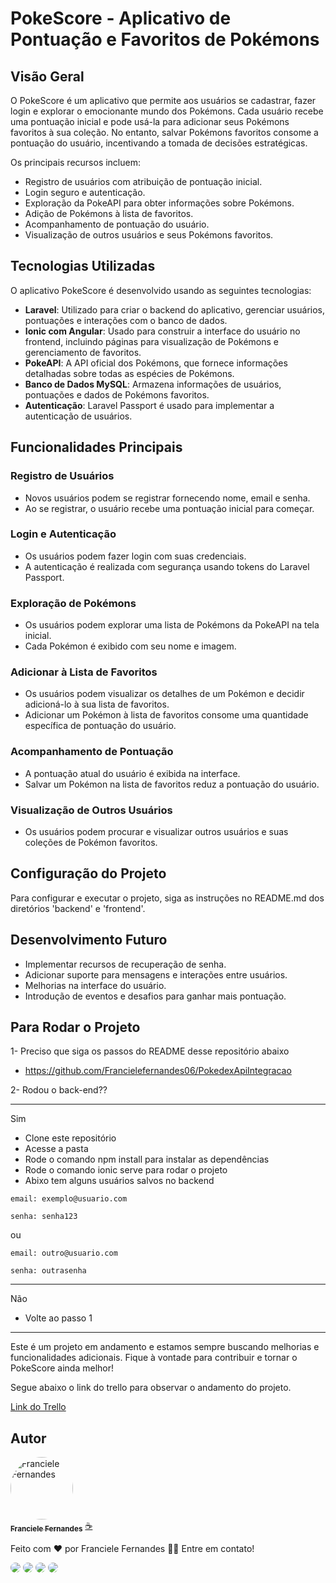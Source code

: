 # PokeScore - Aplicativo de Pontuação e Favoritos de Pokémons

## Visão Geral

O PokeScore é um aplicativo que permite aos usuários se cadastrar, fazer login e explorar o emocionante mundo dos Pokémons. Cada usuário recebe uma pontuação inicial e pode usá-la para adicionar seus Pokémons favoritos à sua coleção. No entanto, salvar Pokémons favoritos consome a pontuação do usuário, incentivando a tomada de decisões estratégicas.

Os principais recursos incluem:

- Registro de usuários com atribuição de pontuação inicial.
- Login seguro e autenticação.
- Exploração da PokeAPI para obter informações sobre Pokémons.
- Adição de Pokémons à lista de favoritos.
- Acompanhamento de pontuação do usuário.
- Visualização de outros usuários e seus Pokémons favoritos.

## Tecnologias Utilizadas

O aplicativo PokeScore é desenvolvido usando as seguintes tecnologias:

- **Laravel**: Utilizado para criar o backend do aplicativo, gerenciar usuários, pontuações e interações com o banco de dados.
- **Ionic com Angular**: Usado para construir a interface do usuário no frontend, incluindo páginas para visualização de Pokémons e gerenciamento de favoritos.
- **PokeAPI**: A API oficial dos Pokémons, que fornece informações detalhadas sobre todas as espécies de Pokémons.
- **Banco de Dados MySQL**: Armazena informações de usuários, pontuações e dados de Pokémons favoritos.
- **Autenticação**: Laravel Passport é usado para implementar a autenticação de usuários.

## Funcionalidades Principais

### Registro de Usuários

- Novos usuários podem se registrar fornecendo nome, email e senha.
- Ao se registrar, o usuário recebe uma pontuação inicial para começar.

### Login e Autenticação

- Os usuários podem fazer login com suas credenciais.
- A autenticação é realizada com segurança usando tokens do Laravel Passport.

### Exploração de Pokémons

- Os usuários podem explorar uma lista de Pokémons da PokeAPI na tela inicial.
- Cada Pokémon é exibido com seu nome e imagem.

### Adicionar à Lista de Favoritos

- Os usuários podem visualizar os detalhes de um Pokémon e decidir adicioná-lo à sua lista de favoritos.
- Adicionar um Pokémon à lista de favoritos consome uma quantidade específica de pontuação do usuário.

### Acompanhamento de Pontuação

- A pontuação atual do usuário é exibida na interface.
- Salvar um Pokémon na lista de favoritos reduz a pontuação do usuário.

### Visualização de Outros Usuários

- Os usuários podem procurar e visualizar outros usuários e suas coleções de Pokémon favoritos.

## Configuração do Projeto

Para configurar e executar o projeto, siga as instruções no README.md dos diretórios 'backend' e 'frontend'.

## Desenvolvimento Futuro

- Implementar recursos de recuperação de senha.
- Adicionar suporte para mensagens e interações entre usuários.
- Melhorias na interface do usuário.
- Introdução de eventos e desafios para ganhar mais pontuação.

## Para Rodar o Projeto

1- Preciso que siga os passos do README desse repositório abaixo
- https://github.com/Francielefernandes06/PokedexApiIntegracao

2- Rodou o back-end??
<hr>
Sim

- Clone este repositório
- Acesse a pasta
- Rode o comando npm install para instalar as dependências
- Rode o comando ionic serve para rodar o projeto
- Abixo tem alguns usuários salvos no backend

`email: exemplo@usuario.com`

`senha: senha123`

ou

`email: outro@usuario.com`

`senha: outrasenha`

<hr>
Não

- Volte ao passo 1

---

Este é um projeto em andamento e estamos sempre buscando melhorias e funcionalidades adicionais. Fique à vontade para contribuir e tornar o PokeScore ainda melhor!

Segue abaixo o link do trello para observar o andamento do projeto.

<a href="https://trello.com/invite/b/brKpBfSC/ATTIc7a5b6f14bf835a8f93bcb76ec1e83cf72F90A79/pokedex
">Link do Trello</a>


## **Autor**

<a href="https://github.com/Francielefernandes06">
 <img style="border-radius: 50%;" src="https://avatars.githubusercontent.com/u/76757362?s=400&u=684d36af428031c5325f144e85574faa68f9b60f&v=4" width="100px;" alt="Franciele Fernandes"/>
 <br />
 <sub><b>Franciele Fernandes</b></sub></a> <a href="https://github.com/Francielefernandes06" title="GitHub">☕</a>


Feito com ❤️ por Franciele Fernandes 👋🏽 Entre em contato!

<a href="https://instagram.com/franciele_fernandes06" target="_blank"><img style="border-radius: 50px;" src="https://img.shields.io/badge/-Instagram-%23b6008b?style=for-the-badge&logo=instagram&logoColor=white" target="_blank"></a>
<a href = "mailto:francielefernandes126@gmail.com"><img style="border-radius: 50px;" src="https://img.shields.io/badge/-Gmail-%23d3403a?style=for-the-badge&logo=gmail&logoColor=white" target="_blank"></a>
 <a href="https://www.linkedin.com/in/desenvolvedora-franciele-fernandes/" target="_blank"><img style="border-radius: 50px;" src="https://img.shields.io/badge/-LinkedIn-%230077B5?style=for-the-badge&logo=linkedin&logoColor=white" target="_blank"></a> 
 <a href="https://wa.me/5584994285704?text=Olá,%20Franciele%20Fernandes.%20Tudo%20bem?" target="_blank"><img style="border-radius: 50px;" src="https://img.shields.io/badge/-WhatsApp-%2325c862?style=for-the-badge&logo=whatsapp&logoColor=white" target="_blank"></a>




